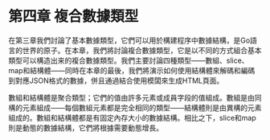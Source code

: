 # 第四章 複合數據類型

在第三章我們討論了基本數據類型，它們可以用於構建程序中數據結構，是Go語言的世界的原子。在本章，我們將討論複合數據類型，它是以不同的方式組合基本類型可以構造出来的複合數據類型。我們主要討論四種類型——數組、slice、map和結構體——同時在本章的最後，我們將演示如何使用結構體來解碼和編碼到對應JSON格式的數據，併且通過結合使用模闆來生成HTML頁面。

數組和結構體是聚合類型；它們的值由許多元素或成員字段的值組成。數組是由同構的元素組成——每個數組元素都是完全相同的類型——結構體則是由異構的元素組成的。數組和結構體都是有固定內存大小的數據結構。相比之下，slice和map則是動態的數據結構，它們將根據需要動態增長。

